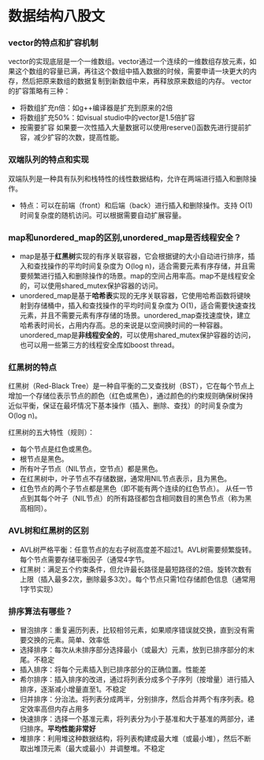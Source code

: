 # 数据结构八股文

### vector的特点和扩容机制

vector的实现底层是一个一维数组。vector通过一个连续的一维数组存放元素，如果这个数组的容量已满，再往这个数组中插入数据的时候，需要申请一块更大的内存，然后把原来数组的数据复制到新数组中来，再释放原来数组的内存。
vector的扩容策略有三种：

- 将数组扩充n倍：如g++编译器是扩充到原来的2倍
- 将数组扩充50%：如visual studio中的vector是1.5倍扩容
- 按需要扩容
如果要一次性插入大量数据可以使用reserve()函数先进行提前扩容，减少扩容的次数，提高性能。

### 双端队列的特点和实现

双端队列是一种具有队列和栈特性的线性数据结构，允许在两端进行插入和删除操作。

- 特点：可以在前端（front）和后端（back）进行插入和删除操作。支持 O(1) 时间复杂度的随机访问。可以根据需要自动扩展容量。

### map和unordered_map的区别,unordered_map是否线程安全？

- map是基于**红黑树**实现的有序关联容器，它会根据键的大小自动进行排序，插入和查找操作的平均时间复杂度为 O(log n)，适合需要元素有序存储，并且需要频繁进行插入和删除操作的场景。map的空间占用率高。map不是线程安全的，可以使用shared_mutex保护容器的访问。
- unordered_map是基于**哈希表**实现的无序关联容器，它使用哈希函数将键映射到存储桶中，插入和查找操作的平均时间复杂度为 O(1)，适合需要快速查找元素，并且不需要元素有序存储的场景。unordered_map查找速度快，建立哈希表时间长，占用内存高。总的来说是以空间换时间的一种容器。unordered_map是**非线程安全的**，可以使用shared_mutex保护容器的访问，也可以用一些第三方的线程安全库如boost thread。

### 红黑树的特点

红黑树（Red-Black Tree）是一种自平衡的二叉查找树（BST），它在每个节点上增加一个存储位表示节点的颜色（红色或黑色），通过颜色的约束规则确保树保持近似平衡，保证在最坏情况下基本操作（插入、删除、查找）的时间复杂度为O(log n)。

红黑树的五大特性（规则）：

- 每个节点是红色或黑色。
- 根节点是黑色。
- 所有叶子节点（NIL节点，空节点）都是黑色。
- 在红黑树中，叶子节点不存储数据，通常用NIL节点表示，且为黑色。
- 红色节点的两个子节点都是黑色（即不能有两个连续的红色节点）。
从任一节点到其每个叶子（NIL节点）的所有路径都包含相同数目的黑色节点（称为黑高相同）。

### AVL树和红黑树的区别

- AVL树严格平衡：任意节点的左右子树高度差不超过1。AVL树需要频繁旋转。每个节点需要存储平衡因子（通常4字节。
- 红黑树：满足五个约束条件，但允许最长路径是最短路径的2倍。旋转次数有上限（插入最多2次，删除最多3次）。每个节点只需1位存储颜色信息（通常用1字节实现）

### 排序算法有哪些？

- 冒泡排序：重复遍历列表，比较相邻元素，如果顺序错误就交换，直到没有需要交换的元素。简单、效率低
- 选择排序：每次从未排序部分选择最小（或最大）元素，放到已排序部分的末尾。不稳定
- 插入排序：将每个元素插入到已排序部分的正确位置。性能差
- 希尔排序：插入排序的改进，通过将列表分成多个子序列（按增量）进行插入排序，逐渐减小增量直至1。不稳定
- 归并排序：分治法。将列表分成两半，分别排序，然后合并两个有序列表。稳定效率高但内存占用多
- 快速排序：选择一个基准元素，将列表分为小于基准和大于基准的两部分，递归排序。**平均性能非常好**
- 堆排序：利用堆这种数据结构，将列表构建成最大堆（或最小堆），然后不断取出堆顶元素（最大或最小）并调整堆。不稳定
